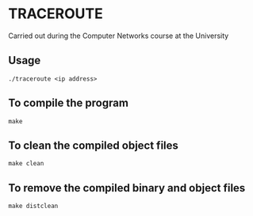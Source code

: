 # TRACEROUTE
Carried out during the Computer Networks course at the University

## Usage
```
./traceroute <ip address>
```
## To compile the program
```
make
```
## To clean the compiled object files
```
make clean
```
## To remove the compiled binary and object files
```
make distclean
```
